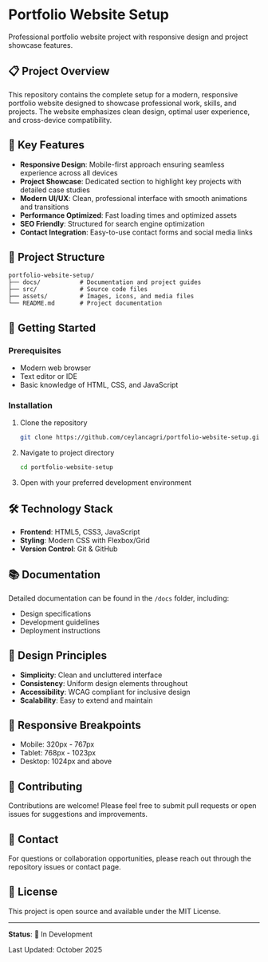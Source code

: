 # Portfolio Website Setup

Professional portfolio website project with responsive design and project showcase features.

## 📋 Project Overview

This repository contains the complete setup for a modern, responsive portfolio website designed to showcase professional work, skills, and projects. The website emphasizes clean design, optimal user experience, and cross-device compatibility.

## 🎯 Key Features

- **Responsive Design**: Mobile-first approach ensuring seamless experience across all devices
- **Project Showcase**: Dedicated section to highlight key projects with detailed case studies
- **Modern UI/UX**: Clean, professional interface with smooth animations and transitions
- **Performance Optimized**: Fast loading times and optimized assets
- **SEO Friendly**: Structured for search engine optimization
- **Contact Integration**: Easy-to-use contact forms and social media links

## 📁 Project Structure

```
portfolio-website-setup/
├── docs/           # Documentation and project guides
├── src/            # Source code files
├── assets/         # Images, icons, and media files
└── README.md       # Project documentation
```

## 🚀 Getting Started

### Prerequisites

- Modern web browser
- Text editor or IDE
- Basic knowledge of HTML, CSS, and JavaScript

### Installation

1. Clone the repository
   ```bash
   git clone https://github.com/ceylancagri/portfolio-website-setup.git
   ```

2. Navigate to project directory
   ```bash
   cd portfolio-website-setup
   ```

3. Open with your preferred development environment

## 🛠️ Technology Stack

- **Frontend**: HTML5, CSS3, JavaScript
- **Styling**: Modern CSS with Flexbox/Grid
- **Version Control**: Git & GitHub

## 📚 Documentation

Detailed documentation can be found in the `/docs` folder, including:
- Design specifications
- Development guidelines
- Deployment instructions

## 🎨 Design Principles

- **Simplicity**: Clean and uncluttered interface
- **Consistency**: Uniform design elements throughout
- **Accessibility**: WCAG compliant for inclusive design
- **Scalability**: Easy to extend and maintain

## 📱 Responsive Breakpoints

- Mobile: 320px - 767px
- Tablet: 768px - 1023px
- Desktop: 1024px and above

## 🤝 Contributing

Contributions are welcome! Please feel free to submit pull requests or open issues for suggestions and improvements.

## 📧 Contact

For questions or collaboration opportunities, please reach out through the repository issues or contact page.

## 📄 License

This project is open source and available under the MIT License.

---

**Status**: 🚧 In Development

Last Updated: October 2025
